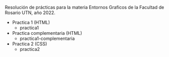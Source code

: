 

Resolución de prácticas para la materia Entornos Graficos de la Facultad de Rosario UTN, año 2022.

* Practica 1 (HTML)
  * practica1
* Practica complementaria (HTML)
  * practica1-complementaria
* Practica 2 (CSS)
  * practica2
